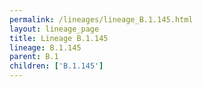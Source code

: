 ```yaml
---
permalink: /lineages/lineage_B.1.145.html
layout: lineage_page
title: Lineage B.1.145
lineage: B.1.145
parent: B.1
children: ['B.1.145']
---
```

